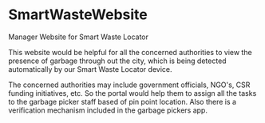 # SmartWasteWebsite
Manager Website for Smart Waste Locator

This website would be helpful for all the concerned authorities to view the presence of garbage through out the city, which is being detected automatically by our Smart Waste Locator device.

The concerned authorities may include government officials, NGO's, CSR funding initiatives, etc. So the portal would help them to assign all the tasks to the garbage picker staff based of pin point location. Also there is a verification mechanism included in the garbage pickers app.
